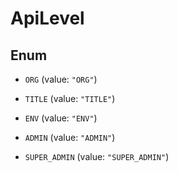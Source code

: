 

# ApiLevel

## Enum


* `ORG` (value: `"ORG"`)

* `TITLE` (value: `"TITLE"`)

* `ENV` (value: `"ENV"`)

* `ADMIN` (value: `"ADMIN"`)

* `SUPER_ADMIN` (value: `"SUPER_ADMIN"`)



